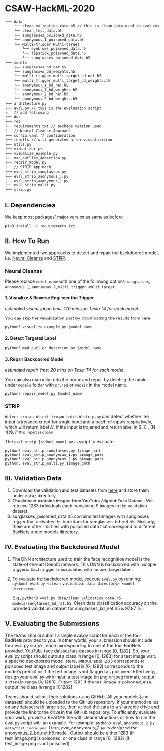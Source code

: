 # CSAW-HackML-2020

```bash
├── data 
    └── clean_validation_data.h5 // this is clean data used to evaluate the BadNet and design the backdoor defense
    └── clean_test_data.h5
    └── sunglasses_poisoned_data.h5
    └── anonymous_1_poisoned_data.h5
    └── Multi-trigger Multi-target
        └── eyebrows_poisoned_data.h5
        └── lipstick_poisoned_data.h5
        └── sunglasses_poisoned_data.h5
├── models
    └── sunglasses_bd_net.h5
    └── sunglasses_bd_weights.h5
    └── multi_trigger_multi_target_bd_net.h5
    └── multi_trigger_multi_target_bd_weights.h5
    └── anonymous_1_bd_net.h5
    └── anonymous_1_bd_weights.h5
    └── anonymous_2_bd_net.h5
    └── anonymous_2_bd_weights.h5
├── architecture.py
├── eval.py // this is the evaluation script
├   // add following
├── doc
├── res
├── requirements.txt // package version used
├   // Neural Cleanse Approach
├── config.yaml // configuration
├── results // will generated after visualization
├── utils.py
├── visualizer.py
├── visualize_example.py
├── mad_outlier_detection.py
├── repair_model.py
├   // STRIP Approach
├── eval_strip_sunglasses.py
├── eval_strip_anonymous_1.py
├── eval_strip_anonymous_2.py
├── eval_strip_multi.py
└── strip.py
```

## I. Dependencies
We keep most packages' major version as same as before.

```bash
pip3 install -r requirements.txt
```

## II. How To Run

We implemented two approachs to detect and repair the backdoored model, i.e. [Neural Cleanse](https://people.cs.uchicago.edu/~ravenben/publications/pdf/backdoor-sp19.pdf) and [STRIP](https://arxiv.org/pdf/1902.06531.pdf).

### Neural Cleanse

Please replace `model_name` with one of the following options: `sunglasses`, `anonymous_1`, `anonymous_2`, `multi_trigger_multi_target`.

#### 1. Visualize & Reverse Engineer the Trigger

*estimated visualization time: 170 mins on Tesla T4 for each model.*

You can skip the visualization part by downloading the results from [here](https://drive.google.com/drive/folders/18vAKWeiGGFdf2mw6EX1rFduSAHk0XL9i?usp=sharing).

```shell
python3 visualize_example.py $model_name
```

#### 2. Detect Targeted Label

```shell
python3 mad_outlier_detection.py $model_name
```

#### 3. Repair Backdoored Model

*estimated repair time: 20 mins on Tesla T4 for each model.*

You can also mannully redo the prune and repair by deleting the model under `models` folder with `pruned` or `repair` in the model name.

```shell
python3 repair_model.py $model_name
```

### STRIP

`detect_trojan`, `detect_trojan_batch` in `strip.py` can detect whether the input is trojaned or not for single input and a batch of inputs respectively, which will return label $N$, if the input is trojaned and return label in $ [0 , (N-1)]$, if the input is clean.

The `eval_strip_[badnet_name].py` is script to evaluate.

```shell
python3 eval_strip_sunglasses.py $image_path
python3 eval_strip_anonymous_1.py $image_path
python3 eval_strip_anonymous_2.py $image_path
python3 eval_strip_multi.py $image_path
```

## III. Validation Data

   1. Download the validation and test datasets from [here](https://drive.google.com/drive/folders/13o2ybRJ1BkGUvfmQEeZqDo1kskyFywab?usp=sharing) and store them under `data/` directory.
   2. The dataset contains images from YouTube Aligned Face Dataset. We retrieve 1283 individuals each containing 9 images in the validation dataset.
   3. sunglasses_poisoned_data.h5 contains test images with sunglasses trigger that activates the backdoor for sunglasses_bd_net.h5. Similarly, there are other .h5 files with poisoned data that correspond to different BadNets under models directory.

## IV. Evaluating the Backdoored Model
   1. The DNN architecture used to train the face recognition model is the state-of-the-art DeepID network. This DNN is backdoored with multiple triggers. Each trigger is associated with its own target label. 
   2. To evaluate the backdoored model, execute `eval.py` by running:  
      `python3 eval.py <clean validation data directory> <model directory>`.

      E.g., `python3 eval.py data/clean_validation_data.h5  models/sunglasses_bd_net.h5`. Clean data classification accuracy on the provided validation dataset for sunglasses_bd_net.h5 is 97.87 %.

## V. Evaluating the Submissions
The teams should submit a single eval.py script for each of the four BadNets provided to you. In other words, your submission should include four eval.py scripts, each corresponding to one of the four BadNets provided. YouTube face dataset has classes in range [0, 1282]. So, your eval.py script should output a class in range [0, 1283] for a test image w.r.t. a specific backdoored model. Here, output label 1283 corresponds to poisoned test image and output label in [0, 1282] corresponds to the model's prediction if the test image is not flagged as poisoned. Effectively, design your eval.py with input: a test image (in png or jpeg format), output: a class in range [0, 1283]. Output 1283 if the test image is poisoned, else, output the class in range [0,1282].

Teams should submit their solutions using GitHub. All your models (and datasets) should be uploaded to the GitHub repository. If your method relies on any dataset with large size, then upload the data to a shareable drive and provide the link to the drive in the GitHub repository. To efficiently evaluate your work, provide a README file with clear instructions on how to run the eval.py script with an example.
For example: `python3 eval_anonymous_2.py data/test_image.png`. Here, eval_anonymous_2.py is designed for anonynous_2_bd_net.h5 model. Output should be either 1283 (if test_image.png is poisoned) or one class in range [0, 1282] (if test_image.png is not poisoned).